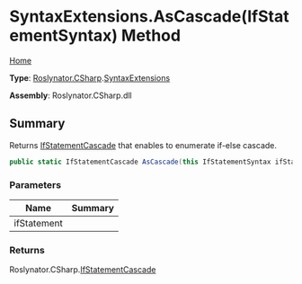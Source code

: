 # SyntaxExtensions\.AsCascade\(IfStatementSyntax\) Method

[Home](../../../../README.md)

**Type**: [Roslynator.CSharp](../../README.md)\.[SyntaxExtensions](../README.md)

**Assembly**: Roslynator\.CSharp\.dll

## Summary

Returns [IfStatementCascade](../../IfStatementCascade/README.md) that enables to enumerate if\-else cascade\.

```csharp
public static IfStatementCascade AsCascade(this IfStatementSyntax ifStatement)
```

### Parameters

| Name | Summary |
| ---- | ------- |
| ifStatement | |

### Returns

Roslynator\.CSharp\.[IfStatementCascade](../../IfStatementCascade/README.md)

